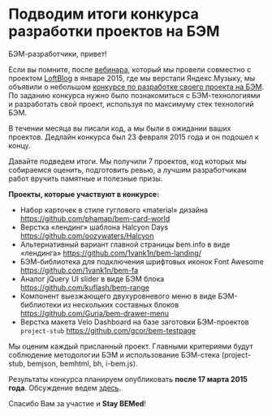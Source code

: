 # Подводим итоги конкурса разработки проектов на БЭМ

БЭМ-разработчики, привет!

Если вы помните, после [вебинара](https://ru.bem.info/talks/loftschool-music-2015/), который мы провели совместно с проектом [LoftBlog](http://loftblog.ru/) в январе 2015, где мы верстали Яндекс.Музыку, мы объявили о небольшом [конкурсе по разработке своего проекта на БЭМ](https://ru.bem.info/forum/issues/193/). По заданию конкурса нужно было познакомиться с БЭМ-технологиями и разработать свой проект, используя по максимуму стек технологий БЭМ. 

В течении месяца вы писали код, а мы были в ожидании ваших проектов. Дедлайн конкурса был 23 февраля 2015 года и он подошел к концу. 

Давайте подведем итоги. Мы получили 7 проектов, код которых мы собираемся оценить, подготовить ревью, а лучшим разработчикам работ вручить памятные и полезные призы. 

**Проекты, которые участвуют в конкурсе:**
* Набор карточек в стиле гуглового «material» дизайна https://github.com/phamap/bem-card-world
* Верстка «лендинг» шаблона Halcyon Days https://github.com/oozywaters/Halcyon
* Альтернативный вариант главной страницы bem.info в виде «лендинга» https://github.com/1vank1n/bem-landing/
* БЭМ-библиотека для подключения шрифтовых иконок Font Awesome https://github.com/1vank1n/bem-fa
* Аналог jQuery UI slider в виде БЭМ блока https://github.com/kuflash/bem-range
* Компонент выезжающего двухуровневого меню в виде БЭМ-библиотеки из нескольких составных блоков https://github.com/Guria/bem-drawer-menu
* Верстка макета Velo Dashboard на базе заготовки БЭМ-проектов `project-stub` https://github.com/gcor/bem-testpage

Мы оценим каждый присланный проект. Главными критериями будут соблюдение методологии БЭМ и использование БЭМ-стека (project-stub, bemjson, bemhtml, bh, i-bem.js). 

Результаты конкурса планируем опубликовать **после 17 марта 2015 года**. Обсуждение ведем [здесь](https://ru.bem.info/forum/issues/253/).

Спасибо Вам за участие и **Stay BEMed**!

